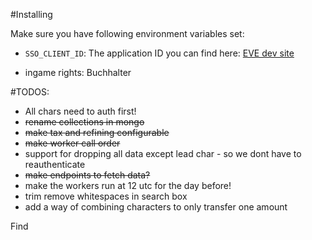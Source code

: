 #Installing

Make sure you have following environment variables set:

* `SSO_CLIENT_ID`: The application ID you can find here: [EVE dev site](https://developers.eveonline.com/applications)

* ingame rights: Buchhalter

#TODOS:
* All chars need to auth first!
* ~~rename collections in mongo~~
* ~~make tax and refining configurable~~
* ~~make worker call order~~
* support for dropping all data except lead char - so we dont have to reauthenticate
* ~~make endpoints to fetch data?~~
* make the workers run at 12 utc for the day before!
* trim remove whitespaces in search box
* add a way of combining characters to only transfer one amount
 
Find 

 